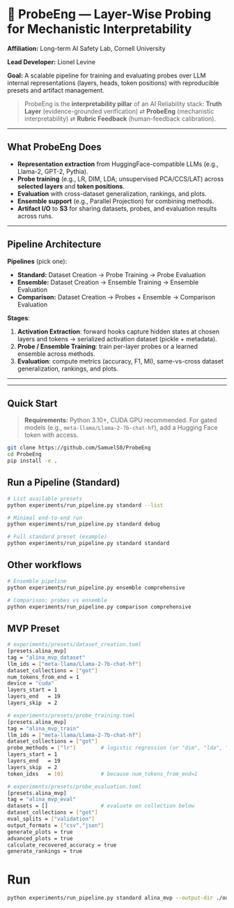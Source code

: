 # 🔬 ProbeEng — Layer-Wise Probing for Mechanistic Interpretability

**Affiliation:** Long-term AI Safety Lab, Cornell University  

**Lead Developer:** Lionel Levine

**Goal:** A scalable pipeline for training and evaluating probes over LLM internal representations (layers, heads, token positions) with reproducible presets and artifact management.

> ProbeEng is the **interpretability pillar** of an AI Reliability stack:
> **Truth Layer** (evidence-grounded verification) ⇄ **ProbeEng** (mechanistic interpretability) ⇄ **Rubric Feedback** (human-feedback calibration).

---

## What ProbeEng Does

- **Representation extraction** from HuggingFace-compatible LLMs (e.g., Llama-2, GPT-2, Pythia).  
- **Probe training** (e.g., LR, DIM, LDA; unsupervised PCA/CCS/LAT) across **selected layers** and **token positions**.  
- **Evaluation** with cross-dataset generalization, rankings, and plots.  
- **Ensemble support** (e.g., Parallel Projection) for combining methods.  
- **Artifact I/O** to **S3** for sharing datasets, probes, and evaluation results across runs.

---

## Pipeline Architecture

**Pipelines** (pick one):
- **Standard:** Dataset Creation → Probe Training → Probe Evaluation  
- **Ensemble:** Dataset Creation → Ensemble Training → Ensemble Evaluation  
- **Comparison:** Dataset Creation → Probes + Ensemble → Comparison Evaluation

**Stages**:
1) **Activation Extraction**: forward hooks capture hidden states at chosen layers and tokens → serialized activation dataset (pickle + metadata).  
2) **Probe / Ensemble Training**: train per-layer probes or a learned ensemble across methods.  
3) **Evaluation**: compute metrics (accuracy, F1, MI), same-vs-cross dataset generalization, rankings, and plots.

---


---

## Quick Start

> **Requirements:** Python 3.10+, CUDA GPU recommended. For gated models (e.g., `meta-llama/Llama-2-7b-chat-hf`), add a Hugging Face token with access.

```bash
git clone https://github.com/SamuelS0/ProbeEng
cd ProbeEng
pip install -e .
```

## Run a Pipeline (Standard)

```bash
# List available presets
python experiments/run_pipeline.py standard --list

# Minimal end-to-end run
python experiments/run_pipeline.py standard debug

# Full standard preset (example)
python experiments/run_pipeline.py standard standard
```

## Other workflows 

```bash
# Ensemble pipeline
python experiments/run_pipeline.py ensemble comprehensive

# Comparison: probes vs ensemble
python experiments/run_pipeline.py comparison comprehensive
```

## MVP Preset 
```bash
# experiments/presets/dataset_creation.toml
[presets.alina_mvp]
tag = "alina_mvp_dataset"
llm_ids = ["meta-llama/Llama-2-7b-chat-hf"]
dataset_collections = ["got"]
num_tokens_from_end = 1
device = "cuda"
layers_start = 1
layers_end   = 19
layers_skip  = 2

# experiments/presets/probe_training.toml
[presets.alina_mvp]
tag = "alina_mvp_train"
llm_ids = ["meta-llama/Llama-2-7b-chat-hf"]
dataset_collections = ["got"]
probe_methods = ["lr"]        # logistic regression (or "dim", "lda", "pca", "ccs", "lat")
layers_start = 1
layers_end   = 19
layers_skip  = 2
token_idxs   = [0]            # because num_tokens_from_end=1

# experiments/presets/probe_evaluation.toml
[presets.alina_mvp]
tag = "alina_mvp_eval"
datasets = []                 # evaluate on collection below
dataset_collections = ["got"]
eval_splits = ["validation"]
output_formats = ["csv","json"]
generate_plots = true
advanced_plots = true
calculate_recovered_accuracy = true
generate_rankings = true
```

# Run
```bash
python experiments/run_pipeline.py standard alina_mvp --output-dir ./output/
```



